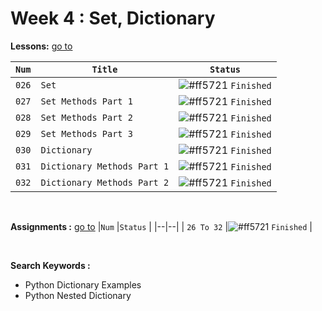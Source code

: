 # Week 4 : Set, Dictionary

**Lessons:** [go to](https://elzero.org/study/mastering-python-study-plan/)

| `Num` | `Title`                     | `Status`                                                                   |
| ----- | --------------------------- | -------------------------------------------------------------------------- |
| `026` | `Set`                       | ![#ff5721](https://via.placeholder.com/12/007500/000000?text=+) `Finished` |
| `027` | `Set Methods Part 1`        | ![#ff5721](https://via.placeholder.com/12/007500/000000?text=+) `Finished` |
| `028` | `Set Methods Part 2`        | ![#ff5721](https://via.placeholder.com/12/007500/000000?text=+) `Finished` |
| `029` | `Set Methods Part 3`        | ![#ff5721](https://via.placeholder.com/12/007500/000000?text=+) `Finished` |
| `030` | `Dictionary`                | ![#ff5721](https://via.placeholder.com/12/007500/000000?text=+) `Finished` |
| `031` | `Dictionary Methods Part 1` | ![#ff5721](https://via.placeholder.com/12/007500/000000?text=+) `Finished` |
| `032` | `Dictionary Methods Part 2` | ![#ff5721](https://via.placeholder.com/12/007500/000000?text=+) `Finished` |

<br>

**Assignments :** [go to](https://elzero.org/python-assignments-lesson-from-26-to-32/)
|`Num` |`Status` |
|--|--|
| `26 To 32` |![#ff5721](https://via.placeholder.com/12/007500/000000?text=+) `Finished` |

<br>

**Search Keywords :**

- Python Dictionary Examples
- Python Nested Dictionary
